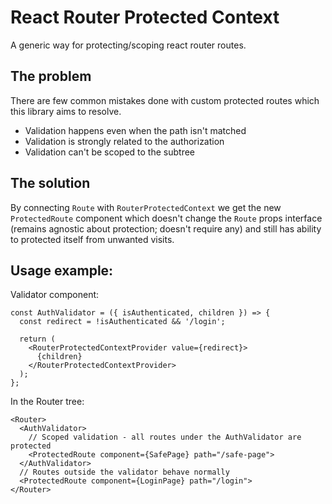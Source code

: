 # React Router Protected Context

A generic way for protecting/scoping react router routes.

## The problem

There are few common mistakes done with custom protected routes which this library aims to resolve.
* Validation happens even when the path isn't matched
* Validation is strongly related to the authorization
* Validation can't be scoped to the subtree

## The solution
By connecting `Route` with `RouterProtectedContext` we get the new `ProtectedRoute` component which doesn't change the `Route` 
props interface (remains agnostic about protection; doesn't require any) and still has ability to protected itself from 
unwanted visits.

## Usage example:
Validator component:
```
const AuthValidator = ({ isAuthenticated, children }) => {
  const redirect = !isAuthenticated && '/login';

  return (
    <RouterProtectedContextProvider value={redirect}>
      {children}
    </RouterProtectedContextProvider>
  );
};
```

In the Router tree:
```
<Router>
  <AuthValidator>
    // Scoped validation - all routes under the AuthValidator are protected 
    <ProtectedRoute component={SafePage} path="/safe-page">
  </AuthValidator>
  // Routes outside the validator behave normally
  <ProtectedRoute component={LoginPage} path="/login">
</Router>
```
